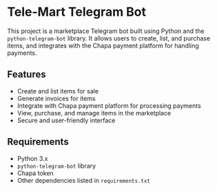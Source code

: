 # Tele-Mart Telegram Bot

This project is a marketplace Telegram bot built using Python and the `python-telegram-bot` library. It allows users to create, list, and purchase items, and integrates with the Chapa payment platform for handling payments.

## Features
- Create and list items for sale
- Generate invoices for items
- Integrate with Chapa payment platform for processing payments
- View, purchase, and manage items in the marketplace
- Secure and user-friendly interface

## Requirements
- Python 3.x
- `python-telegram-bot` library
- Chapa token
- Other dependencies listed in `requirements.txt`
